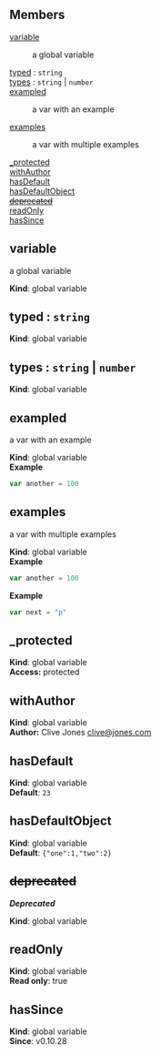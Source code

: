 ## Members

<dl>
<dt><a href="#variable">variable</a></dt>
<dd><p>a global variable</p>
</dd>
<dt><a href="#typed">typed</a> : <code>string</code></dt>
<dd></dd>
<dt><a href="#types">types</a> : <code>string</code> | <code>number</code></dt>
<dd></dd>
<dt><a href="#exampled">exampled</a></dt>
<dd><p>a var with an example</p>
</dd>
<dt><a href="#examples">examples</a></dt>
<dd><p>a var with multiple examples</p>
</dd>
<dt><a href="#_protected">_protected</a></dt>
<dd></dd>
<dt><a href="#withAuthor">withAuthor</a></dt>
<dd></dd>
<dt><a href="#hasDefault">hasDefault</a></dt>
<dd></dd>
<dt><a href="#hasDefaultObject">hasDefaultObject</a></dt>
<dd></dd>
<dt><del><a href="#deprecated">deprecated</a></del></dt>
<dd></dd>
<dt><a href="#readOnly">readOnly</a></dt>
<dd></dd>
<dt><a href="#hasSince">hasSince</a></dt>
<dd></dd>
</dl>

<a name="variable"></a>
## variable
a global variable

**Kind**: global variable  
<a name="typed"></a>
## typed : <code>string</code>
**Kind**: global variable  
<a name="types"></a>
## types : <code>string</code> &#124; <code>number</code>
**Kind**: global variable  
<a name="exampled"></a>
## exampled
a var with an example

**Kind**: global variable  
**Example**  
```js
var another = 100
```
<a name="examples"></a>
## examples
a var with multiple examples

**Kind**: global variable  
**Example**  
```js
var another = 100
```
**Example**  
```js
var next = "p"
```
<a name="_protected"></a>
## _protected
**Kind**: global variable  
**Access:** protected  
<a name="withAuthor"></a>
## withAuthor
**Kind**: global variable  
**Author:** Clive Jones <clive@jones.com>  
<a name="hasDefault"></a>
## hasDefault
**Kind**: global variable  
**Default**: <code>23</code>  
<a name="hasDefaultObject"></a>
## hasDefaultObject
**Kind**: global variable  
**Default**: <code>{&quot;one&quot;:1,&quot;two&quot;:2}</code>  
<a name="deprecated"></a>
## ~~deprecated~~
***Deprecated***

**Kind**: global variable  
<a name="readOnly"></a>
## readOnly
**Kind**: global variable  
**Read only**: true  
<a name="hasSince"></a>
## hasSince
**Kind**: global variable  
**Since**: v0.10.28  
